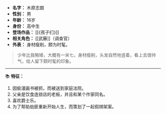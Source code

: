 
- **名字：** 木原志朗
- **性别：** 男
- **年龄：** 16岁
- **身份：** 高中生
- **登场作品：** [[《孩子们》]]
- **相关角色：** [[武藤]]（调查官）
- **外表：** 身材瘦削，颇为时髦。

> 少年比我略矮，大概有一米七，身材瘦削，头发自然地竖着，看上去很帅气，给人留下颇时髦的印象。

---

📚 **特征：** 

1. 因偷漫画书被抓，而被送到家庭法院。
2. 父亲是饮食连锁店的老板，并且和某个作家同名。
3. 喜欢爵士乐。
4. 为了帮助劫匪重新开始人生，而策划了一起假绑架案。
